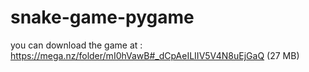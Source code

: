 # snake-game-pygame
you can download the game at :
https://mega.nz/folder/mI0hVawB#_dCpAeILIIV5V4N8uEjGaQ
(27 MB)
